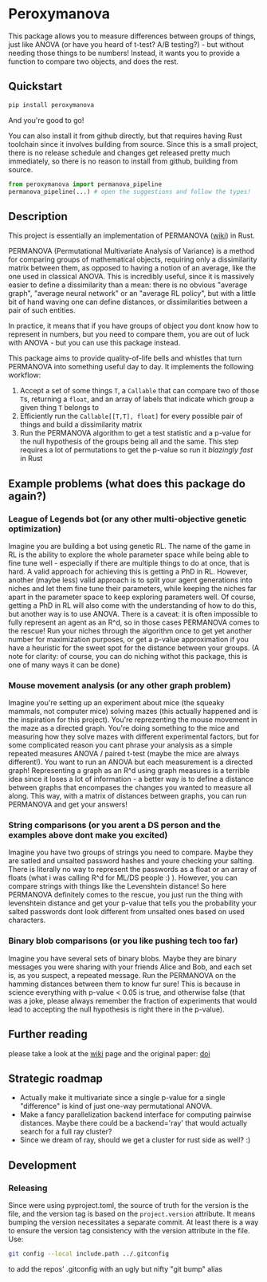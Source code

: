 # Peroxymanova

This package allows you to measure differences between groups of things, just like ANOVA (or have you heard of t-test? A/B testing?) - but without needing those things to be numbers! Instead, it wants you to provide a function to compare two objects, and does the rest.

## Quickstart

```bash
pip install peroxymanova
```
And you're good to go!

You can also install it from github directly, but that requires having Rust toolchain since it involves building from source. Since this is a small project, there is no release schedule and changes get released pretty much immediately, so there is no reason to install from github, building from source.

```python
from peroxymanova import permanova_pipeline
permanova_pipeline(...) # open the suggestions and follow the types!
```

## Description

This project is essentially an implementation of PERMANOVA ([wiki](https://en.wikipedia.org/wiki/Permutational_analysis_of_variance)) in Rust.

PERMANOVA (Permutational Multivariate Analysis of Variance) is a method for comparing groups of mathematical objects, requiring only a dissimilarity matrix between them, as opposed to having a notion of an average, like the one used in classical ANOVA. This is incredibly useful, since it is massively easier to define a dissimilarity than a mean: there is no obvious "average graph", "average neural network" or an "average RL policy", but with a little bit of hand waving one can define distances, or dissimilarities between a pair of such entities.

In practice, it means that if you have groups of object you dont know how to represent in numbers, but you need to compare them, you are out of luck with ANOVA - but you can use this package instead.

This package aims to provide quality-of-life bells and whistles that turn PERMANOVA into something useful day to day. It implements the following workflow:

1. Accept a set of some things `T`, a `Callable` that can compare two of those `T`s, returning a `float`, and an array of labels that indicate which group a given thing `T` belongs to
2. Efficiently run the `Callable[[T,T], float]` for every possible pair of things and build a dissimilarity matrix
3. Run the PERMANOVA algorithm to get a test statistic and a p-value for the null hypothesis of the groups being all and the same. This step requires a lot of permutations to get the p-value so run it *blazingly fast* in Rust


## Example problems (what does this package do again?)


### League of Legends bot (or any other multi-objective genetic optimization)

Imagine you are building a bot using genetic RL. The name of the game in RL is the ability to explore the whole parameter space while being able to fine tune well - especially if there are multiple things to do at once, that is hard. A valid approach for achieving this is getting a PhD in RL. However, another (maybe less) valid approach is to split your agent generations into niches and let them fine tune their parameters, while keeping the niches far apart in the parameter space to keep exploring parameters well. Of course, getting a PhD in RL will also come with the understanding of how to do this, but another way is to use ANOVA. There is a caveat: it is often impossible to fully represent an agent as an R^d, so in those cases PERMANOVA comes to the rescue! Run your niches through the algorithm once to get yet another number for maximization purposes, or get a p-value approximation if you have a heuristic for the sweet spot for the distance between your groups. (A note for clarity: of course, you can do niching withot this package, this is one of many ways it can be done)

### Mouse movement analysis (or any other graph problem)

Imagine you're setting up an experiment about mice (the squeaky mammals, not computer mice) solving mazes (this actually happened and is the inspiration for this project). You're reprezenting the mouse movement in the maze as a directed graph. You're doing something to the mice and measuring how they solve mazes with different experimental factors, but for some complicated reason you cant phrase your analysis as a simple repeated measures ANOVA / paired t-test (maybe the mice are always different!). You want to run an ANOVA but each measurement is a directed graph! Representing a graph as an R^d using graph measures is a terrible idea since it loses a lot of information - a better way is to define a distance between graphs that encompases the changes you wanted to measure all along. This way, with a matrix of distances between graphs, you can run PERMANOVA and get your answers!

### String comparisons (or you arent a DS person and the examples above dont make you excited)

Imagine you have two groups of strings you need to compare. Maybe they are satled and unsalted password hashes and youre checking your salting. There is literally no way to represent the passwords as a float or an array of floats (what i was calling R^d for ML/DS people :) ). However, you can compare strings with things like the Levenshtein distance! So here PERMANOVA definitely comes to the rescue, you just run the thing with levenshtein distance and get your p-value that tells you the probability your salted passwords dont look different from unsalted ones based on used characters.

### Binary blob comparisons (or you like pushing tech too far)

Imagine you have several sets of binary blobs. Maybe they are binary messages you were sharing with your friends Alice and Bob, and each set is, as you suspect, a repeated message. Run the PERMANOVA on the hamming distances between them to know fur sure! This is because in science everything with p-value < 0.05 is true, and otherwise false (that was a joke, please always remember the fraction of experiments that would lead to accepting the null hypothesis is right there in the p-value).


## Further reading

please take a look at the [wiki](https://en.wikipedia.org/wiki/Permutational_analysis_of_variance) page and the original paper: [doi](https://onlinelibrary.wiley.com/doi/10.1111/j.1442-9993.2001.01070.pp.x)

## Strategic roadmap

- Actually make it multivariate since a single p-value for a single "difference" is kind of just one-way permutational ANOVA.
- Make a fancy parallelization backend interface for computing pairwise distances. Maybe there could be a backend='ray' that would actually search for a full ray cluster?
- Since we dream of ray, should we get a cluster for rust side as well? :)

## Development
### Releasing

Since were using pyproject.toml, the source of truth for the version is the file,
and the version tag is based on the `project.version` attribute. It means
bumping the version necessitates a separate commit.
At least there is a way to ensure the version tag consistency with the version
attribute in the file. Use:
```bash
git config --local include.path ../.gitconfig
```
to add the repos' .gitconfig with an ugly but nifty "git bump" alias
